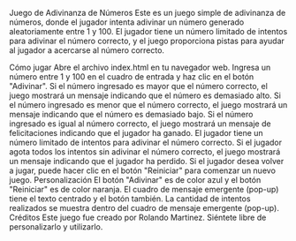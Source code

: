 Juego de Adivinanza de Números
Este es un juego simple de adivinanza de números, donde el jugador intenta adivinar un número generado aleatoriamente entre 1 y 100. El jugador tiene un número limitado de intentos para adivinar el número correcto, y el juego proporciona pistas para ayudar al jugador a acercarse al número correcto.

Cómo jugar
Abre el archivo index.html en tu navegador web.
Ingresa un número entre 1 y 100 en el cuadro de entrada y haz clic en el botón "Adivinar".
Si el número ingresado es mayor que el número correcto, el juego mostrará un mensaje indicando que el número es demasiado alto.
Si el número ingresado es menor que el número correcto, el juego mostrará un mensaje indicando que el número es demasiado bajo.
Si el número ingresado es igual al número correcto, el juego mostrará un mensaje de felicitaciones indicando que el jugador ha ganado.
El jugador tiene un número limitado de intentos para adivinar el número correcto. Si el jugador agota todos los intentos sin adivinar el número correcto, el juego mostrará un mensaje indicando que el jugador ha perdido.
Si el jugador desea volver a jugar, puede hacer clic en el botón "Reiniciar" para comenzar un nuevo juego.
Personalización
El botón "Adivinar" es de color azul y el botón "Reiniciar" es de color naranja.
El cuadro de mensaje emergente (pop-up) tiene el texto centrado y el botón también.
La cantidad de intentos realizados se muestra dentro del cuadro de mensaje emergente (pop-up).
Créditos
Este juego fue creado por Rolando Martinez. Siéntete libre de personalizarlo y utilizarlo.
